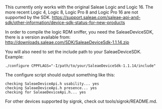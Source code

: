This currently only works with the original Saleae Logic and Logic 16.
The more recent Logic 4, Logic 8, Logic Pro 8 and Logic Pro 16 are not supported by the SDK.
https://support.saleae.com/saleae-api-and-sdk/other-information/device-sdk-status-for-new-products

In order to compile the logic RDM sniffer, you need the SaleaeDeviceSDK, there
is a version available from:
http://downloads.saleae.com/SDK/SaleaeDeviceSdk-1.1.14.zip

You will also need to set the include path to your SaleaeDeviceSDK. Example:

```
./configure CPPFLAGS="-I/path/to/your/SaleaeDeviceSdk-1.1.14/include"
```

The configure script should output something like this:

```
checking SaleaeDeviceApi.h usability... yes
checking SaleaeDeviceApi.h presence... yes
checking for SaleaeDeviceApi.h... yes
```

For other devices supported by sigrok, check out tools/sigrok/README.md.
